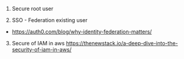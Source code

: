1. Secure root user

2. SSO - Federation existing user
- https://auth0.com/blog/why-identity-federation-matters/


3. Secure of IAM in aws
https://thenewstack.io/a-deep-dive-into-the-security-of-iam-in-aws/
